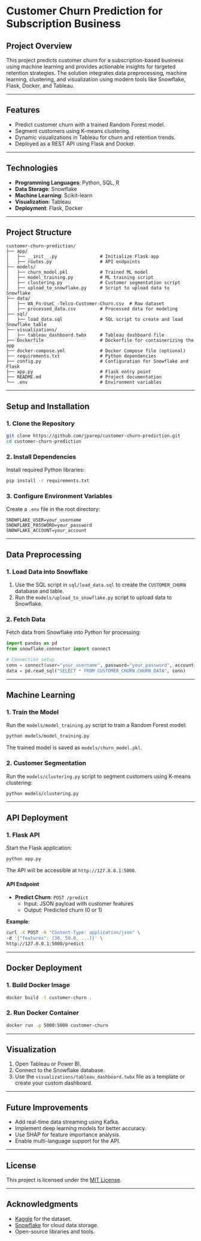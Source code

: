 # **Customer Churn Prediction for Subscription Business**

## **Project Overview**
This project predicts customer churn for a subscription-based business using machine learning and provides actionable insights for targeted retention strategies. The solution integrates data preprocessing, machine learning, clustering, and visualization using modern tools like Snowflake, Flask, Docker, and Tableau.

---

## **Features**
- Predict customer churn with a trained Random Forest model.
- Segment customers using K-means clustering.
- Dynamic visualizations in Tableau for churn and retention trends.
- Deployed as a REST API using Flask and Docker.

---

## **Technologies**
- **Programming Languages**: Python, SQL, R
- **Data Storage**: Snowflake
- **Machine Learning**: Scikit-learn
- **Visualization**: Tableau
- **Deployment**: Flask, Docker

---

## **Project Structure**
```
customer-churn-prediction/
├── app/
│   ├── __init__.py                # Initialize Flask app
│   ├── routes.py                  # API endpoints
├── models/
│   ├── churn_model.pkl            # Trained ML model
│   ├── model_training.py          # ML training script
│   ├── clustering.py              # Customer segmentation script
│   ├── upload_to_snowflake.py     # Script to upload data to Snowflake
├── data/
│   ├── WA_Fn-UseC_-Telco-Customer-Churn.csv  # Raw dataset
│   ├── processed_data.csv         # Processed data for modeling
├── sql/
│   ├── load_data.sql              # SQL script to create and load Snowflake table
├── visualizations/
│   ├── tableau_dashboard.twbx     # Tableau dashboard file
├── Dockerfile                     # Dockerfile for containerizing the app
├── docker-compose.yml             # Docker Compose file (optional)
├── requirements.txt               # Python dependencies
├── config.py                      # Configuration for Snowflake and Flask
├── app.py                         # Flask entry point
├── README.md                      # Project documentation
└── .env                           # Environment variables
```

---

## **Setup and Installation**

### **1. Clone the Repository**
```bash
git clone https://github.com/jparep/customer-churn-prediction.git
cd customer-churn-prediction
```

### **2. Install Dependencies**
Install required Python libraries:
```bash
pip install -r requirements.txt
```

### **3. Configure Environment Variables**
Create a `.env` file in the root directory:
```plaintext
SNOWFLAKE_USER=your_username
SNOWFLAKE_PASSWORD=your_password
SNOWFLAKE_ACCOUNT=your_account
```

---

## **Data Preprocessing**

### **1. Load Data into Snowflake**
1. Use the SQL script in `sql/load_data.sql` to create the `CUSTOMER_CHURN` database and table.
2. Run the `models/upload_to_snowflake.py` script to upload data to Snowflake.

### **2. Fetch Data**
Fetch data from Snowflake into Python for processing:
```python
import pandas as pd
from snowflake.connector import connect

# Connection setup
conn = connect(user="your_username", password="your_password", account="your_account")
data = pd.read_sql("SELECT * FROM CUSTOMER_CHURN.CHURN_DATA", conn)
```

---

## **Machine Learning**

### **1. Train the Model**
Run the `models/model_training.py` script to train a Random Forest model:
```bash
python models/model_training.py
```

The trained model is saved as `models/churn_model.pkl`.

### **2. Customer Segmentation**
Run the `models/clustering.py` script to segment customers using K-means clustering:
```bash
python models/clustering.py
```

---

## **API Deployment**

### **1. Flask API**
Start the Flask application:
```bash
python app.py
```
The API will be accessible at `http://127.0.0.1:5000`.

#### **API Endpoint**
- **Predict Churn**: `POST /predict`
    - Input: JSON payload with customer features
    - Output: Predicted churn (0 or 1)

**Example**:
```bash
curl -X POST -H "Content-Type: application/json" \
-d '{"features": [30, 50.0, ...]}' \
http://127.0.0.1:5000/predict
```

---

## **Docker Deployment**

### **1. Build Docker Image**
```bash
docker build -t customer-churn .
```

### **2. Run Docker Container**
```bash
docker run -p 5000:5000 customer-churn
```

---

## **Visualization**

1. Open Tableau or Power BI.
2. Connect to the Snowflake database.
3. Use the `visualizations/tableau_dashboard.twbx` file as a template or create your custom dashboard.

---

## **Future Improvements**
- Add real-time data streaming using Kafka.
- Implement deep learning models for better accuracy.
- Use SHAP for feature importance analysis.
- Enable multi-language support for the API.

---

## **License**
This project is licensed under the [MIT License](https://opensource.org/license/mit).

---

## **Acknowledgments**
- [Kaggle](https://www.kaggle.com/) for the dataset.
- [Snowflake](https://www.snowflake.com/) for cloud data storage.
- Open-source libraries and tools.
